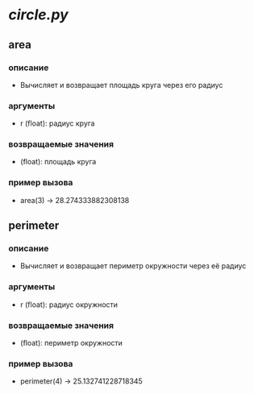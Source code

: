 # ***circle.py***
## **area**
### описание
* Вычисляет и возвращает площадь круга через его радиус
### аргументы
* r (float): радиус круга
### возвращаемые значения
* (float): площадь круга
### пример вызова
* area(3) -> 28.274333882308138
## **perimeter**
### описание
* Вычисляет и возвращает периметр окружности через её радиус
### аргументы
* r (float): радиус окружности
### возвращаемые значения
* (float): периметр окружности
### пример вызова
* perimeter(4) -> 25.132741228718345
